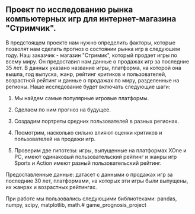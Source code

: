 ## Проект по исследованию рынка компьютерных игр для интернет-магазина "Стримчик".

В предстоящем проекте нам нужно определить факторы, которые позволят нам сделать прогноз о состоянии рынка игр в следуюшем году. Наш заказчик - магазин "Стримик", который продает игры по всему миру. Он предоставил нам данные о продажах игр за последние 35 лет. В данных указано название игры, платформа, на которой она вышла, год выпуска, жанр, рейтинг критиков и пользователей, возрастной рейтинг и данные о продажах по миру, разделенные на регионы. Наше исследование будет включать следующие шаги:

1) Мы найдем самые популярные игровые платформы.

2) Сделаем по ним прогноз на будущее.

3) Создадим портреты средних пользователей в разных регионах.

4) Посмотрим, насколько сильно влияют оценки критиков и пользователей на продажи игр.

5) Проверим две гипотезы: игры, выпущенные на платформах XOne и PC, имеют одинаковый пользовательский рейтинг и жанры игр Sports и Action имеют разный пользовательский рейтинг.

Предоставленные данные: датасет с данными о продажах игр за последние 30 лет, платформами, на которых эти игры были выпущены, их жанрах и возрастных рейтингах.

При работе мы пользовались следующими библиотеками:
pandas, numpy, scipy, matplotlib, math.# game_prognosis_project
